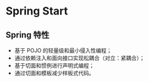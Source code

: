 # Spring Start

## Spring 特性
- 基于 POJO 的轻量级和最小侵入性编程；
- 通过依赖注入和面向接口实现松耦合（对立：紧耦合）；
- 基于切面和惯例进行声明式编程；
- 通过切面和模板减少样板式代码。



